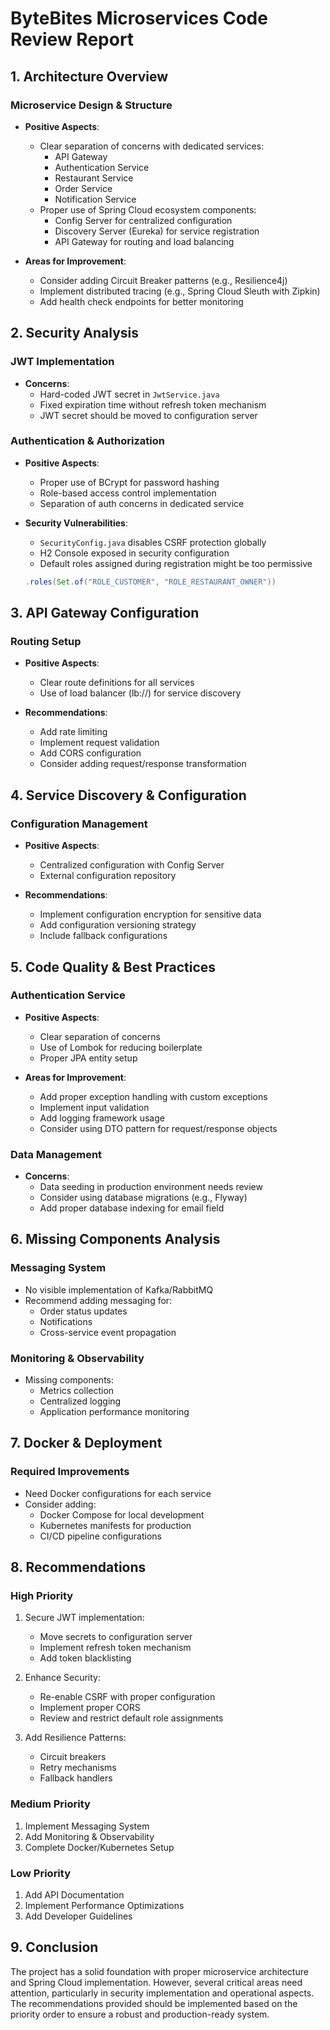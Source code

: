 # ByteBites Microservices Code Review Report

## 1. Architecture Overview

### Microservice Design & Structure
- **Positive Aspects**:
    - Clear separation of concerns with dedicated services:
        - API Gateway
        - Authentication Service
        - Restaurant Service
        - Order Service
        - Notification Service
    - Proper use of Spring Cloud ecosystem components:
        - Config Server for centralized configuration
        - Discovery Server (Eureka) for service registration
        - API Gateway for routing and load balancing

- **Areas for Improvement**:
    - Consider adding Circuit Breaker patterns (e.g., Resilience4j)
    - Implement distributed tracing (e.g., Spring Cloud Sleuth with Zipkin)
    - Add health check endpoints for better monitoring

## 2. Security Analysis

### JWT Implementation
- **Concerns**:
    - Hard-coded JWT secret in `JwtService.java`
    - Fixed expiration time without refresh token mechanism
    - JWT secret should be moved to configuration server

### Authentication & Authorization
- **Positive Aspects**:
    - Proper use of BCrypt for password hashing
    - Role-based access control implementation
    - Separation of auth concerns in dedicated service

- **Security Vulnerabilities**:
    - `SecurityConfig.java` disables CSRF protection globally
    - H2 Console exposed in security configuration
    - Default roles assigned during registration might be too permissive
  ```java
  .roles(Set.of("ROLE_CUSTOMER", "ROLE_RESTAURANT_OWNER"))
  ```

## 3. API Gateway Configuration

### Routing Setup
- **Positive Aspects**:
    - Clear route definitions for all services
    - Use of load balancer (lb://) for service discovery

- **Recommendations**:
    - Add rate limiting
    - Implement request validation
    - Add CORS configuration
    - Consider adding request/response transformation

## 4. Service Discovery & Configuration

### Configuration Management
- **Positive Aspects**:
    - Centralized configuration with Config Server
    - External configuration repository

- **Recommendations**:
    - Implement configuration encryption for sensitive data
    - Add configuration versioning strategy
    - Include fallback configurations

## 5. Code Quality & Best Practices

### Authentication Service
- **Positive Aspects**:
    - Clear separation of concerns
    - Use of Lombok for reducing boilerplate
    - Proper JPA entity setup

- **Areas for Improvement**:
    - Add proper exception handling with custom exceptions
    - Implement input validation
    - Add logging framework usage
    - Consider using DTO pattern for request/response objects

### Data Management
- **Concerns**:
    - Data seeding in production environment needs review
    - Consider using database migrations (e.g., Flyway)
    - Add proper database indexing for email field

## 6. Missing Components Analysis

### Messaging System
- No visible implementation of Kafka/RabbitMQ
- Recommend adding messaging for:
    - Order status updates
    - Notifications
    - Cross-service event propagation

### Monitoring & Observability
- Missing components:
    - Metrics collection
    - Centralized logging
    - Application performance monitoring

## 7. Docker & Deployment

### Required Improvements
- Need Docker configurations for each service
- Consider adding:
    - Docker Compose for local development
    - Kubernetes manifests for production
    - CI/CD pipeline configurations

## 8. Recommendations

### High Priority
1. Secure JWT implementation:
    - Move secrets to configuration server
    - Implement refresh token mechanism
    - Add token blacklisting

2. Enhance Security:
    - Re-enable CSRF with proper configuration
    - Implement proper CORS
    - Review and restrict default role assignments

3. Add Resilience Patterns:
    - Circuit breakers
    - Retry mechanisms
    - Fallback handlers

### Medium Priority
1. Implement Messaging System
2. Add Monitoring & Observability
3. Complete Docker/Kubernetes Setup

### Low Priority
1. Add API Documentation
2. Implement Performance Optimizations
3. Add Developer Guidelines

## 9. Conclusion

The project has a solid foundation with proper microservice architecture and Spring Cloud implementation. However, several critical areas need attention, particularly in security implementation and operational aspects. The recommendations provided should be implemented based on the priority order to ensure a robust and production-ready system.